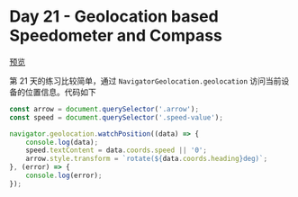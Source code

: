 # Day 21 - Geolocation based Speedometer and Compass

[预览](https://htmlpreview.github.io/?https://github.com/shiwei93/JavaScript30/blob/master/21%20-%20Geolocation%20based%20Speedometer%20and%20Compass/index.html)

第 21 天的练习比较简单，通过 `NavigatorGeolocation.geolocation` 访问当前设备的位置信息。代码如下

``` javascript
const arrow = document.querySelector('.arrow');
const speed = document.querySelector('.speed-value');

navigator.geolocation.watchPosition((data) => {
    console.log(data);
    speed.textContent = data.coords.speed || '0';
    arrow.style.transform = `rotate(${data.coords.heading}deg)`;
}, (error) => {
    console.log(error);
});
```

